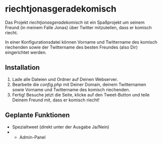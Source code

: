 riechtjonasgeradekomisch
========================

Das Projekt *riechtjonasgeradekomisch* ist ein Spaßprojekt um seinem Freund (in meinem Falle Jonas) über Twitter mitzuteilen, dass er komisch riecht.

In einer Konfigurationsdatei können Vorname und Twittername des komisch riechenden sowie der Twittername des besten Freundes (also Dir) eingerichtet werden.

## Installation ##
1. Lade alle Dateien und Ordner auf Deinen Webserver.
2. Bearbeite die *config.php* mit Deiner Domain, deinem Twitternamen sowie Vorname und Twittername des komisch riechenden.
3. Fertig! Besuche jetzt die Seite, klicke auf den Tweet-Button und teile Deinem Freund mit, dass er komisch riecht!

## Geplante Funktionen ##
- Spezialtweet (direkt unter der Ausgabe Ja/Nein)
- - Admin-Panel
